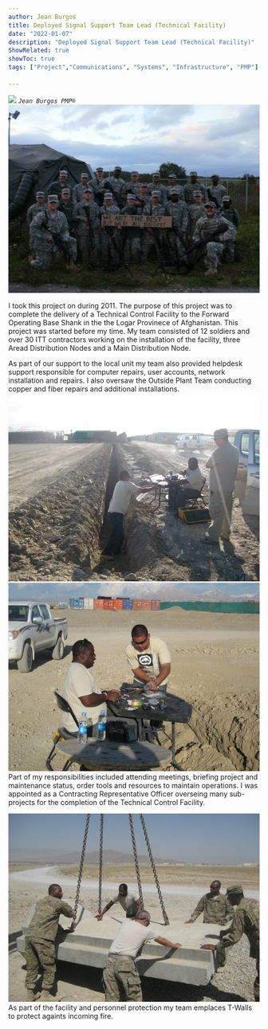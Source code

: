 ```yaml
---
author: Jean Burgos
title: Deployed Signal Support Team Lead (Technical Facility)
date: "2022-01-07"
description: "Deployed Signal Support Team Lead (Technical Facility)"
ShowRelated: true
showToc: true
tags: ["Project","Communications", "Systems", "Infrastructure", "PMP"]

---
```

![](/blog/certifications/pmp.png)
*`Jean Burgos PMP®`*
![](./germany.jpg)

I took this project on during 2011. The purpose of this project was to complete the delivery of a Technical Control Facility to the Forward Operating Base Shank in the the Logar Provinece of Afghanistan. This project was started before my time. My team consisted of 12 soldiers and over 30 ITT contractors working on the installation of the facility, three Aread Distribution Nodes and a Main Distribution Node. 

As part of our support to the local unit my team also provided helpdesk support responsible for computer repairs, user accounts, network installation and repairs. I also oversaw the Outside Plant Team conducting copper and fiber repairs and additional installations.  
![](./osp.jpg)
![](./osp1.jpg)
Part of my responsibilities included attending meetings, briefing project and maintenance status, order tools and resources to maintain operations. I was appointed as a Contracting Representative Officer overseing many sub-projects for the completion of the Technical Control Facility. 

![](./tcf1.jpg)
As part of the facility and personnel protection my team emplaces T-Walls to protect againts incoming fire. 